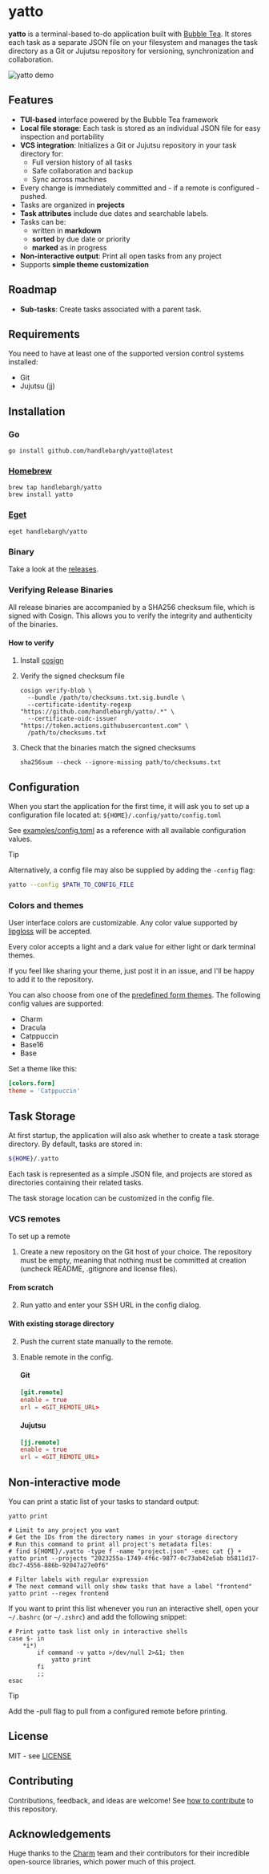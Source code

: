 # yatto

**yatto** is a terminal-based to-do application built with
[Bubble Tea](https://github.com/charmbracelet/bubbletea). It stores each task as
a separate JSON file on your filesystem and manages the
task directory as a Git or Jujutsu repository for versioning, synchronization and collaboration.

<img alt="yatto demo" src="docs/demo.gif" />

## Features

- **TUI-based** interface powered by the Bubble Tea framework
- **Local file storage**: Each task is stored as an individual JSON file for easy inspection and portability
- **VCS integration**: Initializes a Git or Jujutsu repository in your task directory for:
  - Full version history of all tasks
  - Safe collaboration and backup
  - Sync across machines
- Every change is immediately committed and - if a remote is configured - pushed.
- Tasks are organized in **projects**
- **Task attributes** include due dates and searchable labels.
- Tasks can be:
  - written in **markdown**
  - **sorted** by due date or priority
  - **marked** as in progress
- **Non-interactive output**: Print all open tasks from any project
- Supports **simple theme customization**

## Roadmap

- **Sub-tasks**: Create tasks associated with a parent task.

## Requirements

You need to have at least one of the supported version control systems installed:

- Git
- Jujutsu (jj)

## Installation

### Go

```shell
go install github.com/handlebargh/yatto@latest
```

### [Homebrew](https://brew.sh/)

```shell
brew tap handlebargh/yatto
brew install yatto
```

### [Eget](https://github.com/zyedidia/eget)

```shell
eget handlebargh/yatto
```

### Binary

Take a look at the [releases](https://github.com/handlebargh/yatto/releases/latest).

### Verifying Release Binaries

All release binaries are accompanied by a SHA256 checksum file, which is signed with Cosign.
This allows you to verify the integrity and authenticity of the binaries.

#### How to verify

1. Install [cosign](https://github.com/sigstore/cosign)
2. Verify the signed checksum file

    ```shell
    cosign verify-blob \
      --bundle /path/to/checksums.txt.sig.bundle \
      --certificate-identity-regexp "https://github.com/handlebargh/yatto/.*" \
      --certificate-oidc-issuer "https://token.actions.githubusercontent.com" \
      /path/to/checksums.txt
    ```

3. Check that the binaries match the signed checksums

    ```shell
    sha256sum --check --ignore-missing path/to/checksums.txt
    ```

## Configuration

When you start the application for the first time,
it will ask you to set up a configuration file located at: `${HOME}/.config/yatto/config.toml`

See [examples/config.toml](examples/config.toml) as a reference with all available configuration values.

> [!TIP]
> Alternatively, a config file may also be supplied by adding the `-config` flag:
>
> ```bash
> yatto --config $PATH_TO_CONFIG_FILE
> ```

### Colors and themes

User interface colors are customizable.
Any color value supported by [lipgloss](https://github.com/charmbracelet/lipgloss?tab=readme-ov-file#colors) will be accepted.

Every color accepts a light and a dark value for either light or dark terminal themes.

If you feel like sharing your theme, just post it in an issue,
and I'll be happy to add it to the repository.

You can also choose from one of the [predefined form themes](https://github.com/charmbracelet/huh?tab=readme-ov-file#themes). The following config values are supported:

- Charm
- Dracula
- Catppuccin
- Base16
- Base

Set a theme like this:

```toml
[colors.form]
theme = 'Catppuccin'

```

## Task Storage

At first startup, the application will also ask whether to create a task storage directory.
By default, tasks are stored in:

```bash
${HOME}/.yatto
```

Each task is represented as a simple JSON file, and projects are stored as directories
containing their related tasks.

The task storage location can be customized in the config file.

### VCS remotes

To set up a remote

1. Create a new repository on the Git host of your choice.
   The repository must be empty, meaning that nothing must be committed at creation
   (uncheck README, .gitignore and license files).

#### From scratch

2. Run yatto and enter your SSH URL in the config dialog.

#### With existing storage directory

2. Push the current state manually to the remote.

3. Enable remote in the config.

   #### Git
    ```toml
    [git.remote]
    enable = true
    url = <GIT_REMOTE_URL>
    ```

   #### Jujutsu
     ```toml
    [jj.remote]
    enable = true
    url = <GIT_REMOTE_URL>
    ```

## Non-interactive mode

You can print a static list of your tasks to standard output:

```shell
yatto print

# Limit to any project you want
# Get the IDs from the directory names in your storage directory
# Run this command to print all project's metadata files:
# find ${HOME}/.yatto -type f -name "project.json" -exec cat {} +
yatto print --projects "2023255a-1749-4f6c-9877-0c73ab42e5ab b5811d17-dbc7-4556-886b-92047a27e0f6"

# Filter labels with regular expression
# The next command will only show tasks that have a label "frontend"
yatto print --regex frontend
```

If you want to print this list whenever you run an interactive shell,
open your `~/.bashrc` (or `~/.zshrc`) and add the following snippet:

```shell
# Print yatto task list only in interactive shells
case $- in
    *i*)
        if command -v yatto >/dev/null 2>&1; then
            yatto print
        fi
        ;;
esac
```

> [!TIP]
> Add the -pull flag to pull from a configured remote before printing.

## License

MIT - see [LICENSE](LICENSE)

## Contributing

Contributions, feedback, and ideas are welcome! See [how to contribute](CONTRIBUTING.md) to this repository.

## Acknowledgements

Huge thanks to the [Charm](https://github.com/charmbracelet) team and their contributors
for their incredible open-source libraries, which power much of this project.
